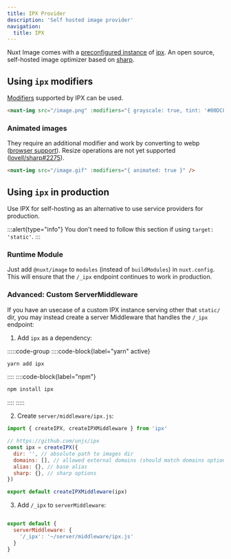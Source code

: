 ```yaml
---
title: IPX Provider
description: 'Self hosted image provider'
navigation:
  title: IPX
---
```


Nuxt Image comes with a [preconfigured instance](/getting-started/providers#default-provider) of [ipx](https://github.com/unjs/ipx). An open source, self-hosted image optimizer based on [sharp](https://github.com/lovell/sharp).

## Using `ipx` modifiers

[Modifiers](https://github.com/unjs/ipx/#modifiers) supported by IPX can be used.

```html
<nuxt-img src="/image.png" :modifiers="{ grayscale: true, tint: '#00DC82' }" />
```

### Animated images

They require an additional modifier and work by converting to webp
([browser support](https://caniuse.com/webp)). Resize operations are not yet
supported ([lovell/sharp#2275](https://github.com/lovell/sharp/issues/2275)).

```html
<nuxt-img src="/image.gif" :modifiers="{ animated: true }" />
```

## Using `ipx` in production

Use IPX for self-hosting as an alternative to use service providers for production.

:::alert{type="info"}
  You don't need to follow this section if using `target: 'static'`.
:::

### Runtime Module

Just add `@nuxt/image` to `modules` (instead of `buildModules`) in `nuxt.config`. This will ensure that the `/_ipx` endpoint continues to work in production.

### Advanced: Custom ServerMiddleware

If you have an usecase of a custom IPX instance serving other that `static/` dir, you may instead create a server Middleware that handles the `/_ipx` endpoint:

1. Add `ipx` as a dependency:

:::::code-group
  ::::code-block{label="yarn" active}

  ```bash
  yarn add ipx
  ```

  ::::
  ::::code-block{label="npm"}

  ```bash
  npm install ipx
  ```

  ::::
:::::

2. Create `server/middleware/ipx.js`:

```js [server/middleware/ipx.js]
import { createIPX, createIPXMiddleware } from 'ipx'

// https://github.com/unjs/ipx
const ipx = createIPX({
  dir: '', // absolute path to images dir
  domains: [], // allowed external domains (should match domains option in nuxt.config)
  alias: {}, // base alias
  sharp: {}, // sharp options
})

export default createIPXMiddleware(ipx)
```

3. Add `/_ipx` to `serverMiddleware`:


```js [nuxt.config.js]

export default {
  serverMiddleware: {
    '/_ipx': '~/server/middleware/ipx.js'
  }
}
```
